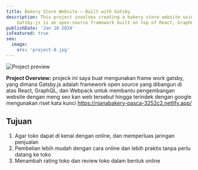 ```yaml
---
title: Bakery Store Website – Built with Gatsby
description: This project involves creating a bakery store website using Gatsby.
    Gatsby.js is an open-source framework built on top of React, GraphQL, and Webpack, designed to streamline the process of building fast and modern websites.
publishDate: 'Jan 10 2024'
isFeatured: true
seo:
  image:
    src: 'project-8.jpg'
---
```


![Project preview](/project-8.jpg)

<!-- **Note:** This case study is entirely fictional and created for the purpose of showcasing [Dante Astro.js theme functionality](https://justgoodui.com/astro-themes/dante/). -->

**Project Overview:**
projeck ini saya buat mengunakan frame work gatsby, yang dimana  Gatsby.js adalah framework open source yang dibangun di atas React, GraphQL, dan Webpack untuk membantu pengembangan website dengan meng seo kan web tersebut hingga terindek dengan google mengunakan riset kata kunci https://nianabakery-pasca-3252c2.netlify.app/

## Tujuan

1. Agar toko dapat di kenal dengan online, dan memperluas jaringan penjualan
2. Pembelian lebih mudah dengan cara online dan lebih praktis tanpa perlu datang ke toko
3. Menambah rating toko dan review toko dalam bentuk online 

<!-- ## Features

1. **Multi-Exchange Integration:**

- CryptoTrader Dashboard aggregates data from multiple cryptocurrency exchanges, allowing users to view their entire portfolio in one centralized location.
- Real-time updates provide the latest market prices, trading volumes, and order book data.

2. **Portfolio Analytics:**

- Users can analyze their portfolio's performance through interactive charts and graphs.
- The dashboard offers insights into historical performance, asset allocation, and profit/loss over time.

3. **Risk Management Tools:**

- Advanced risk management tools help users assess the volatility and potential risks associated with their cryptocurrency investments.
- Users receive alerts for significant market fluctuations or changes in their portfolio value.

4. **Automated Transaction Tracking:**

- The dashboard automatically tracks and records users' cryptocurrency transactions, simplifying the process of updating and managing portfolios.
- Users can categorize transactions, add notes, and maintain a comprehensive transaction history.

5. **News and Market Insights:**

- A dedicated section provides real-time news and market insights relevant to users' cryptocurrency holdings.
- Users can stay informed about market trends, regulatory developments, and news affecting their investment decisions.

## Technology Stack

- Frontend: React for a responsive and interactive user interface.
- Backend: Django for server-side logic and API integration.
- Database: PostgreSQL for efficient storage and retrieval of portfolio and market data.
- API Integration: Integration with cryptocurrency exchange APIs for real-time market data.

## Outcome

CryptoTrader Dashboard has become a trusted companion for cryptocurrency investors, offering a consolidated and user-friendly platform for managing their portfolios. The robust analytics, real-time market data, and risk management tools empower users to make informed decisions and navigate the dynamic world of cryptocurrency with confidence.

**Note:** This case study is entirely fictional and created for the purpose of showcasing [Dante Astro.js theme functionality](https://justgoodui.com/astro-themes/dante/). -->
